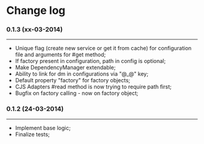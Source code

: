 Change log
==========

### 0.1.3 (xx-03-2014)
______________________

+ Unique flag (create new service or get it from cache) for configuration file and arguments for #get method;
+ If factory present in configuration, path in config is optional;
+ Make DependencyManager extendable;
+ Ability to link for dm in configurations via "@_@" key;
+ Default property "factory" for factory objects;
+ CJS Adapters #read method is now trying to require path first;
+ Bugfix on factory calling - now on factory object;


### 0.1.2 (24-03-2014)
______________________

+ Implement base logic;
+ Finalize tests;
